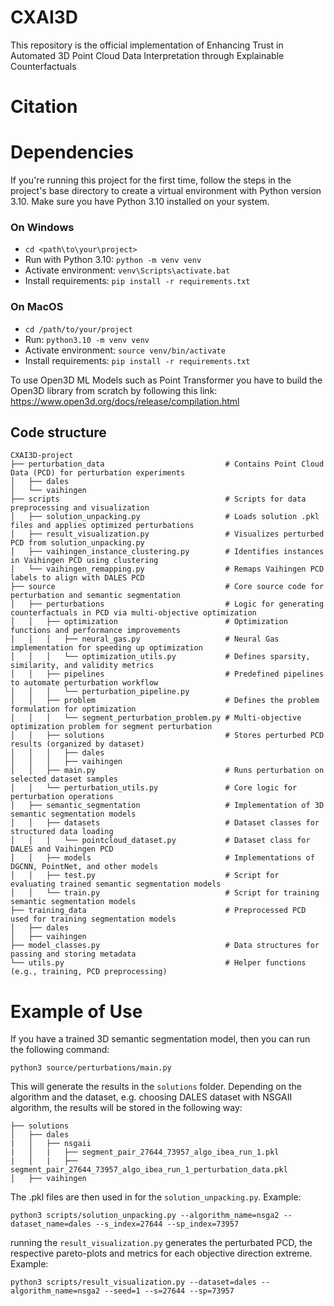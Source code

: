 # CXAI3D
This repository is the official implementation of Enhancing Trust in Automated 3D Point Cloud Data Interpretation through Explainable Counterfactuals


# Citation


# Dependencies

If you're running this project for the first time, follow the steps in the project's base directory to create a virtual environment with Python version 3.10. Make sure you have Python 3.10 installed on your system.

### On Windows

  * `cd <path\to\your\project>`
  * Run with Python 3.10: `python -m venv venv`
  * Activate environment: `venv\Scripts\activate.bat`
  * Install requirements: `pip install -r requirements.txt`

### On MacOS
  * `cd /path/to/your/project`
  * Run: `python3.10 -m venv venv`
  * Activate environment: `source venv/bin/activate`
  * Install requirements: `pip install -r requirements.txt`
  
To use Open3D ML Models such as Point Transformer you have to build the Open3D library from scratch by following this link: https://www.open3d.org/docs/release/compilation.html


## Code structure

```
CXAI3D-project
├── perturbation_data                         	# Contains Point Cloud Data (PCD) for perturbation experiments
│   ├── dales
│   └── vaihingen
├── scripts                                   	# Scripts for data preprocessing and visualization
│   ├── solution_unpacking.py                 	# Loads solution .pkl files and applies optimized perturbations
│   ├── result_visualization.py               	# Visualizes perturbed PCD from solution_unpacking.py
│   ├── vaihingen_instance_clustering.py      	# Identifies instances in Vaihingen PCD using clustering
│   └── vaihingen_remapping.py                	# Remaps Vaihingen PCD labels to align with DALES PCD
├── source                                    	# Core source code for perturbation and semantic segmentation
│   ├── perturbations                         	# Logic for generating counterfactuals in PCD via multi-objective optimization
│   │   ├── optimization                      	# Optimization functions and performance improvements
│   │   │   ├── neural_gas.py                 	# Neural Gas implementation for speeding up optimization
│   │   │   └── optimization_utils.py         	# Defines sparsity, similarity, and validity metrics
│   │   ├── pipelines                         	# Predefined pipelines to automate perturbation workflow
│   │   │   └── perturbation_pipeline.py
│   │   ├── problem                           	# Defines the problem formulation for optimization
│   │   │   └── segment_perturbation_problem.py # Multi-objective optimization problem for segment perturbation
│   │   ├── solutions                         	# Stores perturbed PCD results (organized by dataset)
│   │   │   ├── dales
│   │   │   ├── vaihingen
│   │   ├── main.py                           	# Runs perturbation on selected dataset samples
│   │   └── perturbation_utils.py             	# Core logic for perturbation operations
│   ├── semantic_segmentation                 	# Implementation of 3D semantic segmentation models
│   │   ├── datasets                          	# Dataset classes for structured data loading
│   │   │   └── pointcloud_dataset.py         	# Dataset class for DALES and Vaihingen PCD
│   │   ├── models                            	# Implementations of DGCNN, PointNet, and other models
│   │   ├── test.py                           	# Script for evaluating trained semantic segmentation models
│   │   └── train.py                          	# Script for training semantic segmentation models
├── training_data                             	# Preprocessed PCD used for training segmentation models
│   ├── dales
│   ├── vaihingen
├── model_classes.py                          	# Data structures for passing and storing metadata
└── utils.py                                 	# Helper functions (e.g., training, PCD preprocessing)

```

# Example of Use

If you have a trained 3D semantic segmentation model, then you can run the following command:
``` 
python3 source/perturbations/main.py
```

This will generate the results in the ``solutions`` folder. Depending on the algorithm and the dataset, e.g. choosing DALES dataset with NSGAII algorithm, the results will be stored in the following way:
```
├── solutions
│   ├── dales
|   │   ├── nsgaii
|   │   |   ├── segment_pair_27644_73957_algo_ibea_run_1.pkl
|   │   |   ├── segment_pair_27644_73957_algo_ibea_run_1_perturbation_data.pkl
│   ├── vaihingen

```
The .pkl files are then used in for the ``solution_unpacking.py``. Example:

```
python3 scripts/solution_unpacking.py --algorithm_name=nsga2 --dataset_name=dales --s_index=27644 --sp_index=73957
```
running the ``result_visualization.py`` generates the perturbated PCD, the respective pareto-plots and metrics for each objective direction extreme. Example:
```
python3 scripts/result_visualization.py --dataset=dales --algorithm_name=nsga2 --seed=1 --s=27644 --sp=73957
```



